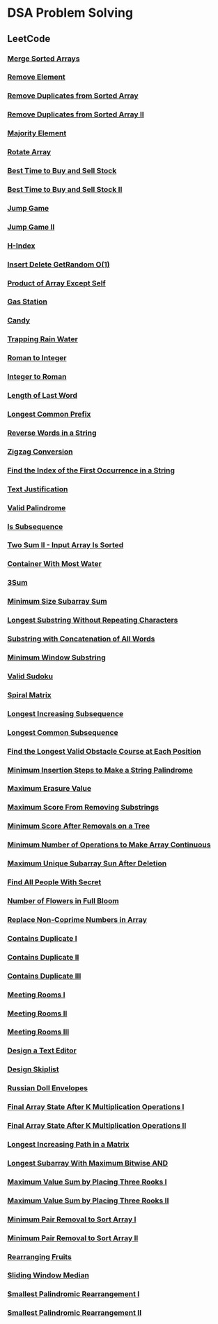 # DSA Problem Solving

## LeetCode

### [Merge Sorted Arrays](./LeetCode/MergeSortedArray.java)

### [Remove Element](./LeetCode/RemoveElement.java)

### [Remove Duplicates from Sorted Array](./LeetCode/RemoveDuplicatesFromSortedArray.java)

### [Remove Duplicates from Sorted Array II](./LeetCode/RemoveDuplicatesFromSortedArrayII.java)

### [Majority Element](./LeetCode/MajorityElement.java)

### [Rotate Array](./LeetCode/RotateArray.java)

### [Best Time to Buy and Sell Stock](./LeetCode/BestTimeToBuyAndSellStock.java)

### [Best Time to Buy and Sell Stock II](./LeetCode/BestTimeToBuyAndSellStockII.java)

### [Jump Game](./LeetCode/JumpGame.java)

### [Jump Game II](./LeetCode/JumpGameII.java)

### [H-Index](./LeetCode/HIndex.java)

### [Insert Delete GetRandom O(1)](./LeetCode/InsertDeleteGetRandomInConstantTime.java)

### [Product of Array Except Self](./LeetCode/ProductOfArrayExceptSelf.java)

### [Gas Station](./LeetCode/GasStation.java)

### [Candy](./LeetCode/Candy.java)

### [Trapping Rain Water](./LeetCode/TrappingRainWater.java)

### [Roman to Integer](./LeetCode/RomanToInteger.java)

### [Integer to Roman](./LeetCode/IntegerToRoman.java)

### [Length of Last Word](./LeetCode/LengthOfLastWord.java)

### [Longest Common Prefix](./LeetCode/LongestCommonPrefix.java)

### [Reverse Words in a String](./LeetCode/ReverseWordsInAString.java)

### [Zigzag Conversion](./LeetCode/ZigzagConversion.java)

### [Find the Index of the First Occurrence in a String](./LeetCode/FindTheIndexOfTheFirstOccurrenceInAString.java)

### [Text Justification](./LeetCode/TextJustification.java)

### [Valid Palindrome](./LeetCode/ValidPalindrome.java)

### [Is Subsequence](./LeetCode/IsSubsequence.java)

### [Two Sum II - Input Array Is Sorted](./LeetCode/TwoSumIIInputArrayIsSorted.java)

### [Container With Most Water](./LeetCode/ContainerWithMostWater.java)

### [3Sum](./LeetCode/ThreeSum.java)

### [Minimum Size Subarray Sum](./LeetCode/MinimumSizeSubarraySum.java)

### [Longest Substring Without Repeating Characters](./LeetCode/LongestSubstringWithoutRepeatingCharacters.java)

### [Substring with Concatenation of All Words](./LeetCode/SubstringWithConcatenationOfAllWords.java)

### [Minimum Window Substring](./LeetCode/MinimumWindowSubstring.java)

### [Valid Sudoku](./LeetCode/ValidSudoku.java)

### [Spiral Matrix](./LeetCode/SpiralMatrix.java)

### [Longest Increasing Subsequence](./LeetCode/LongestIncreasingSubsequence.java)

### [Longest Common Subsequence](./LeetCode/LongestCommonSubsequence.java)

### [Find the Longest Valid Obstacle Course at Each Position](./LeetCode/FindTheLongestValidObstacleCourseAtEachPosition.java)

### [Minimum Insertion Steps to Make a String Palindrome](./LeetCode/MinimumInsertionStepsToMakeAStringPalindrome.java)

### [Maximum Erasure Value](./LeetCode/MaximumErasureValue.java)

### [Maximum Score From Removing Substrings](./LeetCode/MaximumScoreFromRemovingSubstrings.java)

### [Minimum Score After Removals on a Tree](./LeetCode/MinimumScoreAfterRemovalsOnATree.java)

### [Minimum Number of Operations to Make Array Continuous](./LeetCode/MinimumNumberOfOperationToMakeArrayContinuous.java)

### [Maximum Unique Subarray Sun After Deletion](./LeetCode/MaximumUniquiSubarraySumAfterDeletion.java)

### [Find All People With Secret](./LeetCode/FindAllPeopleWithSecret.java)

### [Number of Flowers in Full Bloom](./LeetCode/NumberOfFlowersInFullBloom.java)

### [Replace Non-Coprime Numbers in Array](./LeetCode/ReplaceNonCoprimeNumbersinArray.java)

### [Contains Duplicate I](./LeetCode/ContainsDuplicateI.java)

### [Contains Duplicate II](./LeetCode/ContainsDuplicateII.java)

### [Contains Duplicate III](./LeetCode/ContainsDuplicateIII.java)

### [Meeting Rooms I](./LeetCode/MeetingRoomsI.java)

### [Meeting Rooms II](./LeetCode/MeetingRoomsII.java)

### [Meeting Rooms III](./LeetCode/MeetingRoomsIII.java)

### [Design a Text Editor](./LeetCode/DesignATextEditor.java)

### [Design Skiplist](./LeetCode/DesignSkiplist.java)

### [Russian Doll Envelopes](./LeetCode/RussianDollEnvelopes.java)

### [Final Array State After K Multiplication Operations I](./LeetCode/FinalArrayStateAfterKMultiplicationOperationsI.java)

### [Final Array State After K Multiplication Operations II](./LeetCode/FinalArrayStateArrayAfterKMultiplicationOperationsII.java)

### [Longest Increasing Path in a Matrix](./LeetCode/LongestIncreasingPathInAMatrix.java)

### [Longest Subarray With Maximum Bitwise AND](./LeetCode/LongestSubarrayWithMaximumBitwiseAND.java)

### [Maximum Value Sum by Placing Three Rooks I](./LeetCode/MaximumValueSumByPlacingThreeRooksI.java)

### [Maximum Value Sum by Placing Three Rooks II](./LeetCode/MaximumValueSumByPlacingThreeRooksII.java)

### [Minimum Pair Removal to Sort Array I](./LeetCode/MinimumPairRemovalToSortArrayI.java)

### [Minimum Pair Removal to Sort Array II](./LeetCode/MinimumPairRemovalToSortArrayII.java)

### [Rearranging Fruits](./LeetCode/RearrangingFruits.java)

### [Sliding Window Median](./LeetCode/SlidingWindowMedian.java)

### [Smallest Palindromic Rearrangement I](./LeetCode/SmallestPalindromicRearrangementI.java)

### [Smallest Palindromic Rearrangement II](./LeetCode/SmallestPalindromicRearrangementII.java)
